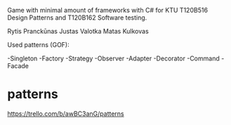 Game with minimal amount of frameworks with C# for KTU T120B516 Design Patterns and T120B162 Software testing.

Rytis Pranckūnas
Justas Valotka
Matas Kulkovas

Used patterns (GOF):

-Singleton
-Factory
-Strategy
-Observer
-Adapter
-Decorator 
-Command
-Facade

# patterns
https://trello.com/b/awBC3anG/patterns
